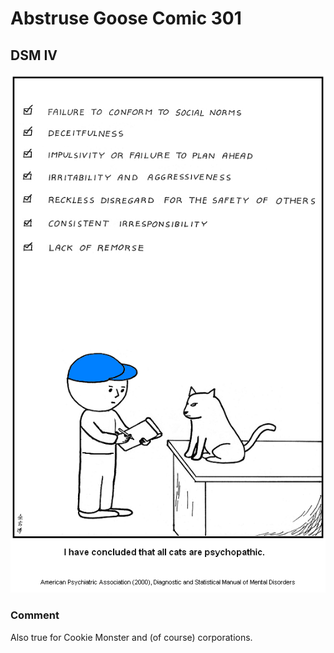 # Abstruse Goose Comic 301
## DSM IV

![image](antisocial_purrsonality_disorder.png)
### Comment
Also true for Cookie Monster and (of course) corporations.
